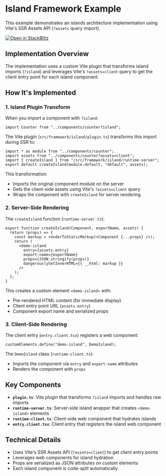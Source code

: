 # Island Framework Example

This example demonstrates an islands architecture implementation using Vite's SSR Assets API (`?assets` query import).

[![Open in StackBlitz](https://developer.stackblitz.com/img/open_in_stackblitz.svg)](https://stackblitz.com/github/hi-ogawa/vite-plugins/tree/main/packages/fullstack/examples/island)

## Implementation Overview

The implementation uses a custom Vite plugin that transforms island imports (`?island`) and leverages Vite's `?assets=client` query to get the client entry point for each island component.

## How It's Implemented

### 1. Island Plugin Transform

When you import a component with `?island`:

```tsx
import Counter from "../components/counter?island";
```

The Vite plugin (`src/framework/island/plugin.ts`) transforms this import during SSR to:

```tsx
import * as module from "../components/counter";
import assets from "../components/counter?assets=client";
import { createIsland } from "/src/framework/island/runtime-server";
export default createIsland(module.default, "default", assets);
```

This transformation:
- Imports the original component module on the server
- Gets the client-side assets using Vite's `?assets=client` query
- Wraps the component with `createIsland` for server rendering

### 2. Server-Side Rendering

The `createIsland` function (`runtime-server.ts`):

```tsx
export function createIsland(Component, exportName, assets) {
  return (props) => {
    const markup = renderToStaticMarkup(<Component {...props} />);
    return (
      <demo-island
        entry={assets.entry}
        export-name={exportName}
        props={JSON.stringify(props)}
        dangerouslySetInnerHTML={{ __html: markup }}
      />
    );
  };
}
```

This creates a custom element `<demo-island>` with:
- Pre-rendered HTML content (for immediate display)
- Client entry point URL (`assets.entry`)
- Component export name and serialized props

### 3. Client-Side Rendering

The client entry (`entry.client.tsx`) registers a web component:

```tsx
customElements.define("demo-island", DemoIsland);
```

The `DemoIsland` class (`runtime-client.ts`):
- Imports the component via `entry` and `export-name` attributes
- Renders the component with `props`

## Key Components

- **`plugin.ts`**: Vite plugin that transforms `?island` imports and handles raw imports
- **`runtime-server.ts`**: Server-side island wrapper that creates `<demo-island>` elements
- **`runtime-client.ts`**: Client-side web component that hydrates islands
- **`entry.client.tsx`**: Client entry that registers the island web component

## Technical Details

- Uses Vite's SSR Assets API (`?assets=client`) to get client entry points
- Leverages web components for island hydration
- Props are serialized as JSON attributes on custom elements
- Each island component is code-split automatically
